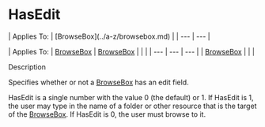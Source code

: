 




<h1 class="heading"><span class="name">HasEdit</span></h1>
| Applies To: | [BrowseBox](../a-z/browsebox.md) |
| --- | ---  |

| Applies To: | [BrowseBox](../a-z/browsebox.md) | [BrowseBox](../a-z/browsebox.md) |  |  |
| --- | --- | ---  |
| [BrowseBox](../a-z/browsebox.md) |  |  |


Description


Specifies whether or not a [BrowseBox](../a-z/browsebox.md) has an edit field.


HasEdit is a single number with the value 0 (the default) or 1. If HasEdit is 1, the user may type in the name of a folder or other resource that is the target of the [BrowseBox](../a-z/browsebox.md). If HasEdit is 0, the user must browse to it.



